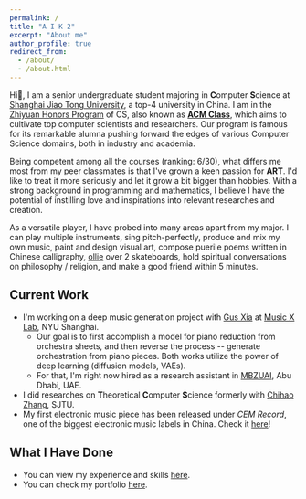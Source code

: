 ```yaml
---
permalink: /
title: "A I K 2"
excerpt: "About me"
author_profile: true
redirect_from: 
  - /about/
  - /about.html
---
```


Hi👋, I am a senior undergraduate student majoring in **C**omputer **S**cience at [Shanghai Jiao Tong University](https://en.sjtu.edu.cn/), a top-4 university in China. I am in the [Zhiyuan Honors Program](https://en.zhiyuan.sjtu.edu.cn/) of CS, also known as [**ACM Class**](https://acm.sjtu.edu.cn/home), which aims to cultivate top computer scientists and researchers. Our program is famous for its remarkable alumna pushing forward the edges of various Computer Science domains, both in industry and academia.

Being competent among all the courses (ranking: 6/30), what differs me most from my peer classmates is that I've grown a keen passion for **ART**. I'd like to treat it more seriously and let it grow a bit bigger than hobbies. With a strong background in programming and mathematics, I believe I have the potential of instilling love and inspirations into relevant researches and creation.

As a versatile player, I have probed into many areas apart from my major. I can play multiple instruments, sing pitch-perfectly, produce and mix my own music, paint and design visual art, compose puerile poems written in Chinese calligraphy, [ollie](https://en.wikipedia.org/wiki/Ollie_(skateboarding)) over 2 skateboards, hold spiritual conversations on philosophy / religion, and make a good friend within 5 minutes.

## Current Work

- I'm working on a deep music generation project with [Gus Xia](https://www.cs.cmu.edu/~gxia/) at [Music X Lab](http://www.musicxlab.com), NYU Shanghai.
    - Our goal is to first accomplish a model for piano reduction from orchestra sheets, and then reverse the process -- generate orchestration from piano pieces. Both works utilize the power of deep learning (diffusion models, VAEs).
    - For that, I'm right now hired as a research assistant in [MBZUAI](https://mbzuai.ac.ae/), Abu Dhabi, UAE.
- I did researches on **T**heoretical **C**omputer **S**cience formerly with [Chihao Zhang](http://chihaozhang.com), SJTU.
- My first electronic music piece has been released under *CEM Record*, one of the biggest electronic music labels in China. Check it [here](/portfolio/sunset_sea/)!

## What I Have Done

- You can view my experience and skills [here](/cv/).
- You can check my portfolio [here](/portfolio/).
